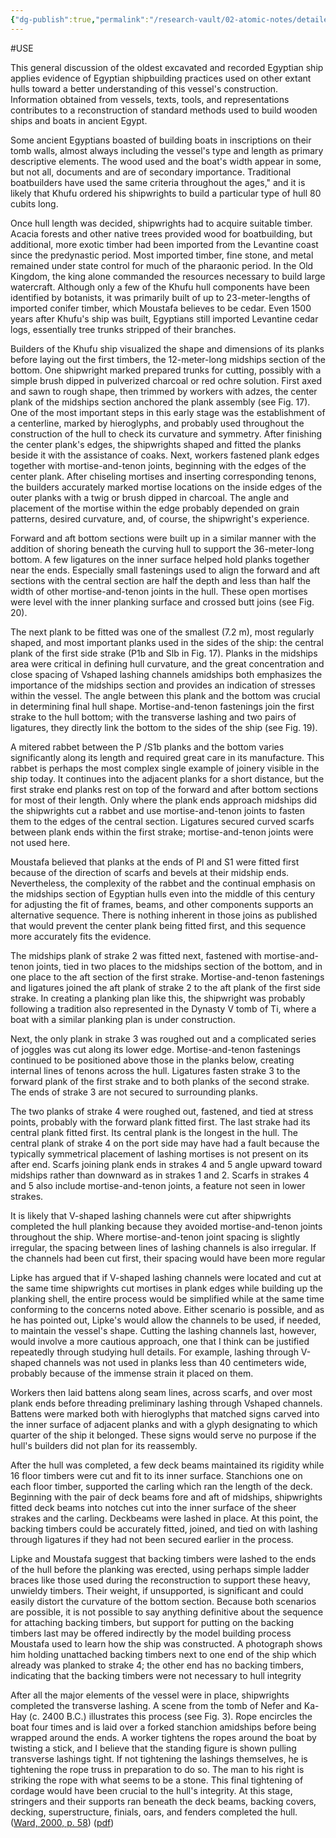 ```yaml
---
{"dg-publish":true,"permalink":"/research-vault/02-atomic-notes/detailed-walkthrough-of-how-the-khufu-ship-was-constructed/"}
---
```


#USE

This general discussion of the oldest excavated and recorded Egyptian ship applies evidence of Egyptian shipbuilding practices used on other extant hulls toward a better understanding of this vessel's construction. Information obtained from vessels, texts, tools, and representations contributes to a reconstruction of standard methods used to build wooden ships and boats in ancient Egypt. 

Some ancient Egyptians boasted of building boats in inscriptions on their tomb walls, almost always including the vessel's type and length as primary descriptive elements. The wood used and the boat's width appear in some, but not all, documents and are of secondary importance. Traditional boatbuilders have used the same criteria throughout the ages," and it is likely that Khufu ordered his shipwrights to build a particular type of hull 80 cubits long. 

Once hull length was decided, shipwrights had to acquire suitable timber. Acacia forests and other native trees provided wood for boatbuilding, but additional, more exotic timber had been imported from the Levantine coast since the predynastic period. Most imported timber, fine stone, and metal remained under state control for much of the pharaonic period. In the Old Kingdom, the king alone commanded the resources necessary to build large watercraft. Although only a few of the Khufu hull components have been identified by botanists, it was primarily built of up to 23-meter-lengths of imported conifer timber, which Moustafa believes to be cedar. Even 1500 years after Khufu's ship was built, Egyptians still imported Levantine cedar logs, essentially tree trunks stripped of their branches.

Builders of the Khufu ship visualized the shape and dimensions of its planks before laying out the first timbers, the 12-meter-long midships section of the bottom. One shipwright marked prepared trunks for cutting, possibly with a simple brush dipped in pulverized charcoal or red ochre solution. First axed and sawn to rough shape, then trimmed by workers with adzes, the center plank of the midships section anchored the plank assembly (see Fig. 17). One of the most important steps in this early stage was the establishment of a centerline, marked by hieroglyphs, and probably used throughout the construction of the hull to check its curvature and symmetry. After finishing the center plank's edges, the shipwrights shaped and fitted the planks beside it with the assistance of coaks. Next, workers fastened plank edges together with mortise-and-tenon joints, beginning with the edges of the center plank. After chiseling mortises and inserting corresponding tenons, the builders accurately marked mortise locations on the inside edges of the outer planks with a twig or brush dipped in charcoal. The angle and placement of the mortise within the edge probably depended on grain patterns, desired curvature, and, of course, the shipwright's experience.

Forward and aft bottom sections were built up in a similar manner with the addition of shoring beneath the curving hull to support the 36-meter-long bottom. A few ligatures on the inner surface helped hold planks together near the ends. Especially small fastenings used to align the forward and aft sections with the central section are half the depth and less than half the width of other mortise-and-tenon joints in the hull. These open mortises were level with the inner planking surface and crossed butt joins (see Fig. 20). 

The next plank to be fitted was one of the smallest (7.2 m), most regularly shaped, and most important planks used in the sides of the ship: the central plank of the first side strake (P1b and Slb in Fig. 17). Planks in the midships area were critical in defining hull curvature, and the great concentration and close spacing of Vshaped lashing channels amidships both emphasizes the importance of the midships section and provides an indication of stresses within the vessel. The angle between this plank and the bottom was crucial in determining final hull shape. Mortise-and-tenon fastenings join the first strake to the hull bottom; with the transverse lashing and two pairs of ligatures, they directly link the bottom to the sides of the ship (see Fig. 19).

A mitered rabbet between the P /S1b planks and the bottom varies significantly along its length and required great care in its manufacture. This rabbet is perhaps the most complex single example of joinery visible in the ship today. It continues into the adjacent planks for a short distance, but the first strake end planks rest on top of the forward and after bottom sections for most of their length. Only where the plank ends approach midships did the shipwrights cut a rabbet and use mortise-and-tenon joints to fasten them to the edges of the central section. Ligatures secured curved scarfs between plank ends within the first strake; mortise-and-tenon joints were not used here.

Moustafa believed that planks at the ends of Pl and S1 were fitted first because of the direction of scarfs and bevels at their midship ends. Nevertheless, the complexity of the rabbet and the continual emphasis on the midships section of Egyptian hulls even into the middle of this century for adjusting the fit of frames, beams, and other components supports an alternative sequence. There is nothing inherent in those joins as published that would prevent the center plank being fitted first, and this sequence more accurately fits the evidence.

The midships plank of strake 2 was fitted next, fastened with mortise-and-tenon joints, tied in two places to the midships section of the bottom, and in one place to the aft section of the first strake. Mortise-and-tenon fastenings and ligatures joined the aft plank of strake 2 to the aft plank of the first side strake. In creating a planking plan like this, the shipwright was probably following a tradition also represented in the Dynasty V tomb of Ti, where a boat with a similar planking plan is under construction.

Next, the only plank in strake 3 was roughed out and a complicated series of joggles was cut along its lower edge. Mortise-and-tenon fastenings continued to be positioned above those in the planks below, creating internal lines of tenons across the hull. Ligatures fasten strake 3 to the forward plank of the first strake and to both planks of the second strake. The ends of strake 3 are not secured to surrounding planks.

The two planks of strake 4 were roughed out, fastened, and tied at stress points, probably with the forward plank fitted first. The last strake had its central plank fitted first. Its central plank is the longest in the hull. The central plank of strake 4 on the port side may have had a fault because the typically symmetrical placement of lashing mortises is not present on its after end. Scarfs joining plank ends in strakes 4 and 5 angle upward toward midships rather than downward as in strakes 1 and 2. Scarfs in strakes 4 and 5 also include mortise-and-tenon joints, a feature not seen in lower strakes.

It is likely that V-shaped lashing channels were cut after shipwrights completed the hull planking because they avoided mortise-and-tenon joints throughout the ship. Where mortise-and-tenon joint spacing is slightly irregular, the spacing between lines of lashing channels is also irregular. If the channels had been cut first, their spacing would have been more regular

Lipke has argued that if V-shaped lashing channels were located and cut at the same time shipwrights cut mortises in plank edges while building up the planking shell, the entire process would be simplified while at the same time conforming to the concerns noted above. Either scenario is possible, and as he has pointed out, Lipke's would allow the channels to be used, if needed, to maintain the vessel's shape. Cutting the lashing channels last, however, would involve a more cautious approach, one that I think can be justified repeatedly through studying hull details. For example, lashing through V-shaped channels was not used in planks less than 40 centimeters wide, probably because of the immense strain it placed on them.

Workers then laid battens along seam lines, across scarfs, and over most plank ends before threading preliminary lashing through Vshaped channels. Battens were marked both with hieroglyphs that matched signs carved into the inner surface of adjacent planks and with a glyph designating to which quarter of the ship it belonged. These signs would serve no purpose if the hull's builders did not plan for its reassembly.

After the hull was completed, a few deck beams maintained its rigidity while 16 floor timbers were cut and fit to its inner surface. Stanchions one on each floor timber, supported the carling which ran the length of the deck. Beginning with the pair of deck beams fore and aft of midships, shipwrights fitted deck beams into notches cut into the inner surface of the sheer strakes and the carling. Deckbeams were lashed in place. At this point, the backing timbers could be accurately fitted, joined, and tied on with lashing through ligatures if they had not been secured earlier in the process.

Lipke and Moustafa suggest that backing timbers were lashed to the ends of the hull before the planking was erected, using perhaps simple ladder braces like those used during the reconstruction to support these heavy, unwieldy timbers. Their weight, if unsupported, is significant and could easily distort the curvature of the bottom section. Because both scenarios are possible, it is not possible to say anything definitive about the sequence for attaching backing timbers, but support for putting on the backing timbers last may be offered indirectly by the model building process Moustafa used to learn how the ship was constructed. A photograph shows him holding unattached backing timbers next to one end of the ship which already was planked to strake 4; the other end has no backing timbers, indicating that the backing timbers were not necessary to hull integrity

After all the major elements of the vessel were in place, shipwrights completed the transverse lashing. A scene from the tomb of Nefer and Ka-Hay (c. 2400 B.C.) illustrates this process (see Fig. 3). Rope encircles the boat four times and is laid over a forked stanchion amidships before being wrapped around the ends. A worker tightens the ropes around the boat by twisting a stick, and I believe that the standing figure is shown pulling transverse lashings tight. If not tightening the lashings themselves, he is tightening the rope truss in preparation to do so. The man to his right is striking the rope with what seems to be a stone. This final tightening of cordage would have been crucial to the hull's integrity. At this stage, stringers and their supports ran beneath the deck beams, backing covers, decking, superstructure, finials, oars, and fenders completed the hull. ([Ward, 2000, p. 58](zotero://select/library/items/Z98WYCE6)) ([pdf](zotero://open-pdf/library/items/UD954MWU?page=66&annotation=H2ACVC2T))